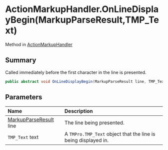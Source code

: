 # ActionMarkupHandler.OnLineDisplayBegin(MarkupParseResult,TMP_Text)

Method in [ActionMarkupHandler](/docs/api/csharp/yarn.unity.actionmarkuphandler.md)

## Summary


Called immediately before the first character in the line is
presented. 


```csharp
public abstract void OnLineDisplayBegin(MarkupParseResult line, TMP_Text text);
```

## Parameters

|Name|Description|
|:---|:---|
|[MarkupParseResult](/docs/api/csharp/yarn.markup.markupparseresult.md) line|The line being presented.|
|`TMP_Text` text|A  <code>TMPro.TMP_Text</code>  object that the line is being displayed in.|

